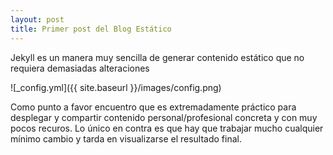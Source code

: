 ```yaml
---
layout: post
title: Primer post del Blog Estático
---
```


Jekyll es un manera muy sencilla de generar contenido estático que no requiera demasiadas alteraciones

![_config.yml]({{ site.baseurl }}/images/config.png)

Como punto a favor encuentro que es extremadamente práctico para desplegar y compartir contenido personal/profesional concreta y con muy pocos recuros. 
Lo único en contra es que hay que trabajar mucho cualquier mínimo cambio y tarda en visualizarse el resultado final.
